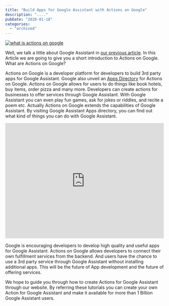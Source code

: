 ```yaml
---
title: "Build Apps for Google Assistant with Actions on Google"
description: "...."
pubDate: "2020-01-18"
categories: 
  - "archived"
---
```


[![what is actions on google](/images/dims.jpg)](https://3.bp.blogspot.com/-sAGEw1SN9v8/XNZOI-ZrhdI/AAAAAAAAI5c/KYZDSAzfZpERK7SgEBWrvP0fYI5zbcOHACLcBGAs/s1600/dims.jpg)

  

Well, we talk a little about Google Assistant in [our previous article](https://assistantinsider.buddhilive.com/2019/05/what-is-google-assistant.html). In this Article we are going to give you a short introduction to Actions on Google. What are Actions on Google?  
  
Actions on Google is a developer platform for developers to build 3rd party apps for Google Assistant. Google also unveil an [Apps Directory](https://assistant.google.com/explore) for Actions on Google. Actions on Google allows for users to do things like book hotels, buy items, order pizza and many more. Developers can create actions for businesses to offer services through Google Assistant. With Google Assistant you can even play fun games, ask for jokes or riddles, and recite a poem etc. Actually Actions on Google extends the capabilities of Google Assistant. By visiting Google Assistant Apps directory, you can find out what kind of things you can do with Google Assistant.  
  

<iframe allowfullscreen data-thumbnail-src="https://i.ytimg.com/vi/ZvyrvowZ4wQ/0.jpg" frameborder="0" height="366" src="https://www.youtube.com/embed/ZvyrvowZ4wQ?feature=player_embedded" width="100%"></iframe>

  
Google is encouraging developers to develop high quality and useful apps for Google Assistant. Actions on Google allows developers to connect their own fulfillment services from the backend. And users have the chance to use a 3rd party service through Google Assistant without installing additional apps. This will be the future of App development and the future of offering services.  
  
We hope to guide you through how to create Actions for Google Assistant through our website. By referring these tutorials you can create your own Action for Google Assistant and make it available for more than 1 Billion Google Assistant users.
